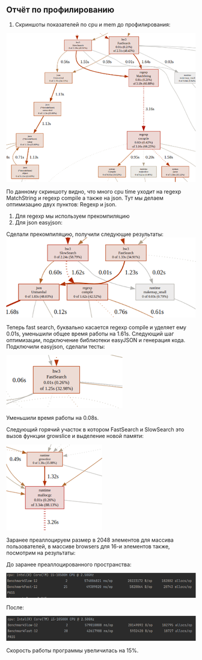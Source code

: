 ## Отчёт по профилированию

1. Скриншоты показателей по cpu и mem до профилирования:

![img.png](img.png)

По данному скриншоту видно, что много cpu time уходит на regexp MatchString и regexp compile а также на json.
Тут мы делаем оптимизацию двух пунктов: Regexp и json.
1. Для regexp мы используем прекомпиляцию
2. Для json easyjson:

Сделали прекомпиляцию, получили следующие результаты:
![img_1.png](img_1.png)

Теперь fast search, буквально касается regexp compile и уделяет ему 0.01s, уменьшили общее время работы на 1.61s.
Следующий шаг оптимизации, подключение библиотеки easyJSON и генерация кода.
Подключили easyjson, сделали тесты:

![img_3.png](img_3.png)

Уменьшили время работы на 0.08s.

Следующий горячий участок в котором FastSearch и SlowSearch это вызов функции growslice и выделение новой памяти:

![img_4.png](img_4.png)

Заранее преаллоцируем размер в 2048 элементов для массива пользователей, в массиве browsers для 16-и элементов также, посмотрим на результаты:

До заранее преаллоцированного пространства:

![img_5.png](img_5.png)

После:

![img_6.png](img_6.png)

Скорость работы программы увеличилась на 15%.


